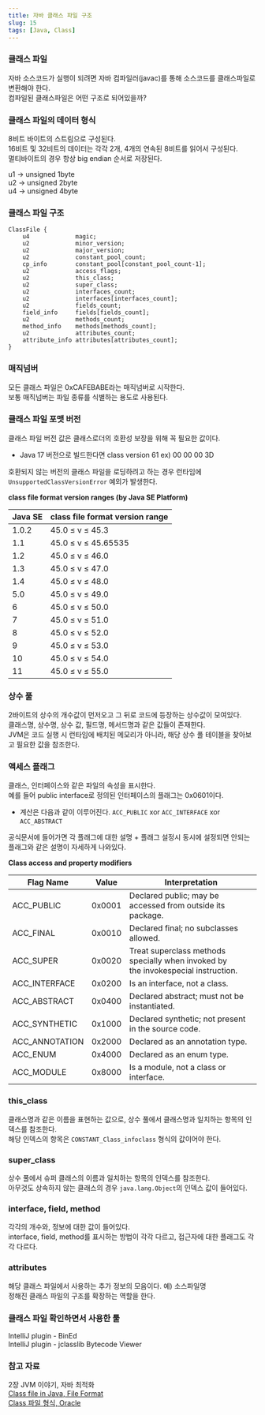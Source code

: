 ```yaml
---
title: 자바 클래스 파일 구조
slug: 15
tags: [Java, Class]
---
```


### 클래스 파일

자바 소스코드가 실행이 되려면 자바 컴파일러(javac)를 통해 소스코드를 클래스파일로 변환해야 한다.  
컴파일된 클래스파일은 어떤 구조로 되어있을까?

### 클래스 파일의 데이터 형식

8비트 바이트의 스트림으로 구성된다.  
16비트 및 32비트의 데이터는 각각 2개, 4개의 연속된 8비트를 읽어서 구성된다.  
멀티바이트의 경우 항상 big endian 순서로 저장된다.  

u1 → unsigned 1byte  
u2 → unsigned 2byte  
u4 → unsigned 4byte  

### 클래스 파일 구조

```
ClassFile {
    u4             magic;
    u2             minor_version;
    u2             major_version;
    u2             constant_pool_count;
    cp_info        constant_pool[constant_pool_count-1];
    u2             access_flags;
    u2             this_class;
    u2             super_class;
    u2             interfaces_count;
    u2             interfaces[interfaces_count];
    u2             fields_count;
    field_info     fields[fields_count];
    u2             methods_count;
    method_info    methods[methods_count];
    u2             attributes_count;
    attribute_info attributes[attributes_count];
}
```

### 매직넘버

모든 클래스 파일은 0xCAFEBABE라는 매직넘버로 시작한다.  
보통 매직넘버는 파일 종류를 식별하는 용도로 사용된다.  

### 클래스 파일 포맷 버전

클래스 파일 버전 값은 클래스로더의 호환성 보장을 위해 꼭 필요한 값이다.  
- Java 17 버전으로 빌드한다면 class version 61 ex) 00 00 00 3D

호환되지 않는 버전의 클래스 파일을 로딩하려고 하는 경우 런타임에 `UnsupportedClassVersionError` 예외가 발생한다.  

**class file format version ranges (by Java SE Platform)**

| Java SE | class file format version range |
| --- | --- |
| 1.0.2 | 45.0 ≤ v ≤ 45.3 |
| 1.1 | 45.0 ≤ v ≤ 45.65535 |
| 1.2 | 45.0 ≤ v ≤ 46.0 |
| 1.3 | 45.0 ≤ v ≤ 47.0 |
| 1.4 | 45.0 ≤ v ≤ 48.0 |
| 5.0 | 45.0 ≤ v ≤ 49.0 |
| 6 | 45.0 ≤ v ≤ 50.0 |
| 7 | 45.0 ≤ v ≤ 51.0 |
| 8 | 45.0 ≤ v ≤ 52.0 |
| 9 | 45.0 ≤ v ≤ 53.0 |
| 10 | 45.0 ≤ v ≤ 54.0 |
| 11 | 45.0 ≤ v ≤ 55.0 |

### 상수 풀

2바이트의 상수의 개수값이 먼저오고 그 뒤로 코드에 등장하는 상수값이 모여있다.  
클래스명, 상수명, 상수 값, 필드명, 메서드명과 같은 값들이 존재한다.  
JVM은 코드 실행 시 런타임에 배치된 메모리가 아니라, 해당 상수 풀 테이블을 찾아보고 필요한 값을 참조한다.

### 액세스 플래그

클래스, 인터페이스와 같은 파일의 속성을 표시한다.  
예를 들어 public interface로 정의된 인터페이스의 플래그는 0x0601이다.  
- 계산은 다음과 같이 이루어진다. `ACC_PUBLIC` xor `ACC_INTERFACE` xor `ACC_ABSTRACT`

공식문서에 들어가면 각 플래그에 대한 설명 + 플래그 설정시 동시에 설정되면 안되는 플래그와 같은 설명이 자세하게 나와있다.

**Class access and property modifiers**

| Flag Name | Value | Interpretation |
| --- | --- | --- |
| ACC_PUBLIC | 0x0001 | Declared public; may be accessed from outside its package. |
| ACC_FINAL | 0x0010 | Declared final; no subclasses allowed. |
| ACC_SUPER | 0x0020 | Treat superclass methods specially when invoked by the invokespecial instruction. |
| ACC_INTERFACE | 0x0200 | Is an interface, not a class. |
| ACC_ABSTRACT | 0x0400 | Declared abstract; must not be instantiated. |
| ACC_SYNTHETIC | 0x1000 | Declared synthetic; not present in the source code. |
| ACC_ANNOTATION | 0x2000 | Declared as an annotation type. |
| ACC_ENUM | 0x4000 | Declared as an enum type. |
| ACC_MODULE | 0x8000 | Is a module, not a class or interface. |

### this_class

클래스명과 같은 이름을 표현하는 값으로, 상수 풀에서 클래스명과 일치하는 항목의 인덱스를 참조한다.  
해당 인덱스의 항목은 `CONSTANT_Class_infoclass` 형식의 값이어야 한다. 

### super_class

상수 풀에서 슈퍼 클래스의 이름과 일치하는 항목의 인덱스를 참조한다.  
아무것도 상속하지 않는 클래스의 경우 `java.lang.Object`의 인덱스 값이 들어있다.

### interface, field, method

각각의 개수와, 정보에 대한 값이 들어있다.  
interface, field, method를 표시하는 방법이 각각 다르고, 접근자에 대한 플래그도 각각 다르다.

### attributes

해당 클래스 파일에서 사용하는 추가 정보의 모음이다. 예) 소스파일명  
정해진 클래스 파일의 구조를 확장하는 역할을 한다.  

### 클래스 파일 확인하면서 사용한 툴

IntelliJ plugin - BinEd  
IntelliJ plugin - jclasslib Bytecode Viewer

### 참고 자료

2장 JVM 이야기, 자바 최적화  
[Class file in Java, File Format](https://docs.fileformat.com/ko/programming/class/)  
[Class 파일 형식, Oracle](https://docs.oracle.com/javase/specs/jvms/se8/html/jvms-4.html)